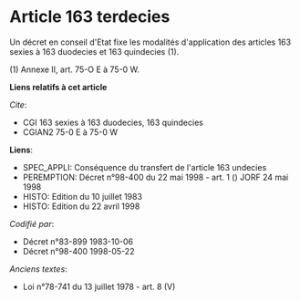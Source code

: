 # Article 163 terdecies

Un décret en conseil d'Etat fixe les modalités d'application des articles 163 sexies à 163 duodecies et 163 quindecies (1).

(1) Annexe II, art. 75-O E à 75-0 W.

**Liens relatifs à cet article**

_Cite_:

  - CGI 163 sexies à 163 duodecies, 163 quindecies
  - CGIAN2 75-0 E à 75-0 W

**Liens**:

  - SPEC_APPLI: Conséquence du transfert de l'article 163 undecies
  - PEREMPTION: Décret n°98-400 du 22 mai 1998 - art. 1 () JORF 24 mai 1998
  - HISTO: Edition du 10 juillet 1983
  - HISTO: Edition du 22 avril 1998

_Codifié par_:

  - Décret n°83-899 1983-10-06
  - Décret n°98-400 1998-05-22

_Anciens textes_:

  - Loi n°78-741 du 13 juillet 1978 - art. 8 (V)
